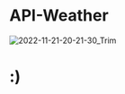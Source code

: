 # API-Weather

![2022-11-21-20-21-30_Trim](https://user-images.githubusercontent.com/113317867/203195961-c8ea51c6-09cd-497e-a8d4-b092bad8117d.gif)

# :)
